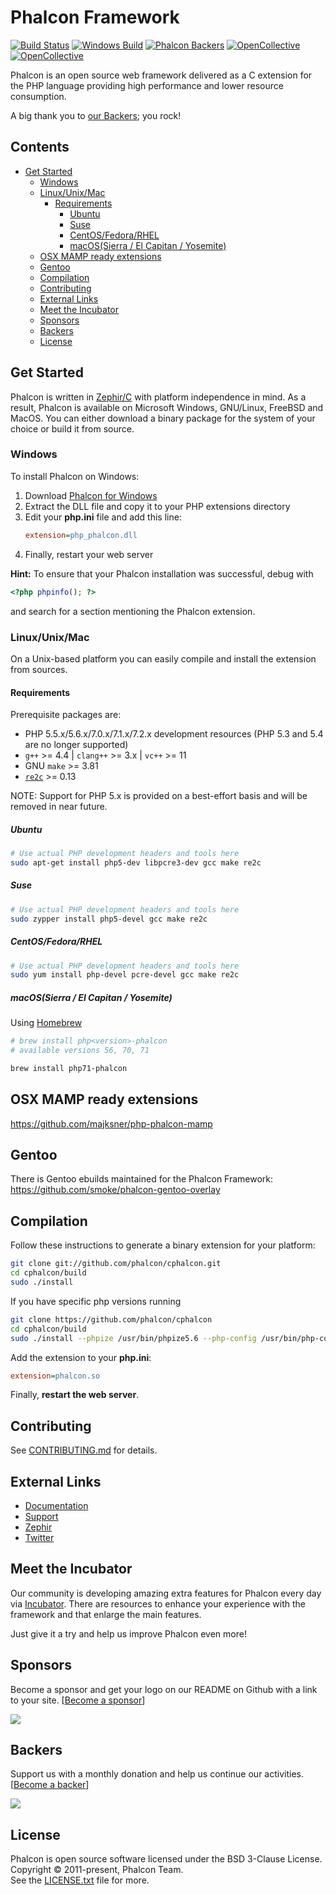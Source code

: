 # Phalcon Framework

[![Build Status](https://travis-ci.org/phalcon/cphalcon.svg?branch=master)](https://travis-ci.org/phalcon/cphalcon)
[![Windows Build](https://ci.appveyor.com/api/projects/status/wkws3mgxaoy0u9a6/branch/master?svg=true)](https://ci.appveyor.com/project/sergeyklay/cphalcon/branch/master)
[![Phalcon Backers](https://img.shields.io/badge/phalcon-backers-99ddc0.svg)](https://github.com/phalcon/cphalcon/blob/master/BACKERS.md)
[![OpenCollective](https://opencollective.com/phalcon/backers/badge.svg)](#backers)
[![OpenCollective](https://opencollective.com/phalcon/sponsors/badge.svg)](#sponsors)

Phalcon is an open source web framework delivered as a C extension for the PHP language providing high performance and lower resource consumption.

A big thank you to [our Backers](https://github.com/phalcon/cphalcon/blob/master/BACKERS.md); you rock!

## Contents

- [Get Started](#get-started)
  - [Windows](#windows)
  - [Linux/Unix/Mac](#linuxunixmac)
    - [Requirements](#requirements)
      - [Ubuntu](#ubuntu)
      - [Suse](#suse)
      - [CentOS/Fedora/RHEL](#centosfedorarhel)
      - [macOS(Sierra / El Capitan / Yosemite)](#macossierra--el-capitan--yosemite)
  - [OSX MAMP ready extensions](#osx-mamp-ready-extensions)
  - [Gentoo](#gentoo)
  - [Compilation](#compilation)
  - [Contributing](#contributing)
  - [External Links](#external-links)
  - [Meet the Incubator](#meet-the-incubator)
  - [Sponsors](#sponsors)
  - [Backers](#backers)
  - [License](#license)

## Get Started

Phalcon is written in [Zephir/C](https://zephir-lang.com/) with platform independence in mind.
As a result, Phalcon is available on Microsoft Windows, GNU/Linux, FreeBSD and MacOS.
You can either download a binary package for the system of your choice or build it from source.

### Windows

To install Phalcon on Windows:

1. Download [Phalcon for Windows](https://phalconphp.com/en/download/windows)
2. Extract the DLL file and copy it to your PHP extensions directory
3. Edit your **php.ini** file and add this line:
   ```ini
   extension=php_phalcon.dll
   ```
4. Finally, restart your web server

**Hint:** To ensure that your Phalcon installation was successful, debug with
```php
<?php phpinfo(); ?>
```
and search for a section mentioning the Phalcon extension.

### Linux/Unix/Mac

On a Unix-based platform you can easily compile and install the extension from sources.

#### Requirements

Prerequisite packages are:

* PHP 5.5.x/5.6.x/7.0.x/7.1.x/7.2.x development resources (PHP 5.3 and 5.4 are no longer supported)
* `g++` >= 4.4 | `clang++` >= 3.x | `vc++` >= 11
* GNU `make` >= 3.81
* [`re2c`](http://re2c.org) >= 0.13

NOTE: Support for PHP 5.x is provided on a best-effort basis and will be removed in near future.

##### Ubuntu

```bash
# Use actual PHP development headers and tools here
sudo apt-get install php5-dev libpcre3-dev gcc make re2c
```

##### Suse

```bash
# Use actual PHP development headers and tools here
sudo zypper install php5-devel gcc make re2c
```

##### CentOS/Fedora/RHEL

```bash
# Use actual PHP development headers and tools here
sudo yum install php-devel pcre-devel gcc make re2c
```

##### macOS(Sierra / El Capitan / Yosemite)

Using [Homebrew](https://brew.sh/)

```bash
# brew install php<version>-phalcon
# available versions 56, 70, 71

brew install php71-phalcon
```

## OSX MAMP ready extensions

https://github.com/majksner/php-phalcon-mamp

## Gentoo

There is Gentoo ebuilds maintained for the Phalcon Framework: https://github.com/smoke/phalcon-gentoo-overlay

## Compilation

Follow these instructions to generate a binary extension for your platform:

```bash
git clone git://github.com/phalcon/cphalcon.git
cd cphalcon/build
sudo ./install
```

If you have specific php versions running

```bash
git clone https://github.com/phalcon/cphalcon
cd cphalcon/build
sudo ./install --phpize /usr/bin/phpize5.6 --php-config /usr/bin/php-config5.6
```

Add the extension to your **php.ini**:

```ini
extension=phalcon.so
```

Finally, **restart the web server**.

## Contributing

See [CONTRIBUTING.md](CONTRIBUTING.md) for details.

## External Links

* [Documentation](https://docs.phalconphp.com/)
* [Support](https://forum.phalconphp.com)
* [Zephir](https://zephir-lang.com/)
* [Twitter](https://twitter.com/phalconphp)

## Meet the Incubator

Our community is developing amazing extra features for Phalcon every day via [Incubator](https://github.com/phalcon/incubator).
There are resources to enhance your experience with the framework and that enlarge the main features.

Just give it a try and help us improve Phalcon even more!

## Sponsors

Become a sponsor and get your logo on our README on Github with a link to your site. [[Become a sponsor](https://opencollective.com/phalcon#sponsor)]

<a href="https://opencollective.com/phalcon/#contributors">
<img src="https://opencollective.com/phalcon/tiers/sponsors.svg?avatarHeight=48&width=800">
</a>

## Backers

Support us with a monthly donation and help us continue our activities. [[Become a backer](https://opencollective.com/phalcon#backer)]

<a href="https://opencollective.com/phalcon/#contributors">
<img src="https://opencollective.com/phalcon/tiers/backers.svg?avatarHeight=48&width=800&height=200">
</a>

## License

Phalcon is open source software licensed under the BSD 3-Clause License.
Copyright © 2011-present, Phalcon Team.<br>
See the [LICENSE.txt](https://github.com/phalcon/cphalcon/blob/master/LICENSE.txt) file for more.
